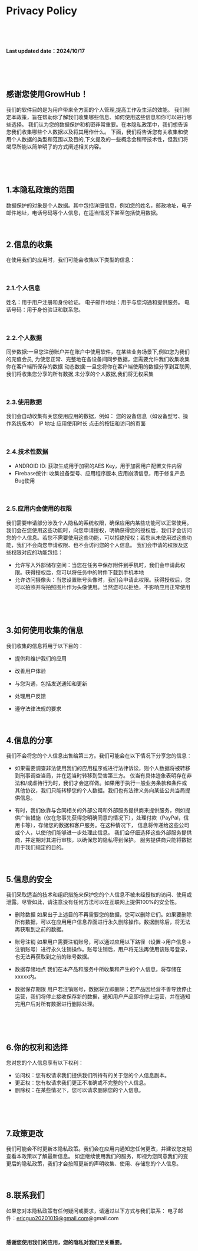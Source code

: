

# **Privacy Policy**

&nbsp;

&nbsp;



**Last updated date：2024/10/17**


&nbsp;

&nbsp;
## **感谢您使用GrowHub！**





我们的软件目的是为用户带来全方面的个人管理,提高工作及生活的效能。
我们制定本政策，旨在帮助你了解我们收集哪些信息、如何使用这些信息和你可以进行哪些选择。
我们认为您的数据保护和机密非常重要。在本隐私政策中，我们想告诉您我们收集哪些个人数据以及将其用作什么。
下面，我们将告诉您有关收集和使用个人数据的类型和范围以及目的,下文提及的一些概念会稍带技术性，但我们将竭尽所能以简单明了的方式阐述相关内容。


&nbsp;

&nbsp;


## **1.本隐私政策的范围**
数据保护的对象是个人数据。其中包括详细信息，例如您的姓名，邮政地址，电子邮件地址，电话号码等个人信息，在适当情况下甚至包括使用数据。
&nbsp;

&nbsp;

## **2.信息的收集**
在使用我们的应用时，我们可能会收集以下类型的信息：
&nbsp;

&nbsp;

### **2.1.个人信息**
姓名：用于用户注册和身份验证。
电子邮件地址：用于与您沟通和提供服务。
电话号码：用于身份验证和联系您。
&nbsp;

&nbsp;
### **2.2.个人数据**
同步数据:一旦您注册账户并在账户中使用软件，在某些业务场景下,例如您为我们的充值会员, 为使您正常、完整地在各设备间同步数据，您需要允许我们收集收集你在客户端所保存的数据
动态数据:一旦您将你在客户端使用的数据分享到互联网,我们将收集您分享的所有数据,未分享的个人数据,我们将无权采集
&nbsp;

&nbsp;
### **2.3.使用数据**
我们会自动收集有关您使用应用的数据，例如：
您的设备信息（如设备型号、操作系统版本）
IP 地址
应用使用时长
点击的按钮和访问的页面
&nbsp;

&nbsp;
### **2.4.技术性数据**
* ANDROID ID: 获取生成用于加密的AES Key，用于加密用户配置文件内容
* Firebase统计:  收集设备型号、应用程序版本,应用崩溃信息，用于修复产品Bug使用
  &nbsp;

&nbsp;
### **2.5.应用内会使用的权限**
我们需要申请部分涉及个人隐私的系统权限，确保应用内某些功能可以正常使用。我们会在您使用这些功能时，向您申请授权，明确获得您的授权后，我们才会访问您的个人信息。若您不需要使用这些功能，可以拒绝授权；若您从未使用过这些功能，我们不会向您申请权限、也不会访问您的个人信息。
我们会申请的权限及这些权限对应的功能包括：
* 允许写入外部储存空间：当您在任务中保存附件到手机时，我们会申请此权限。获得授权后，您可以将任务中的附件下载到手机本地
* 允许访问摄像头：当您设置账号头像时，我们会申请此权限。获得授权后，您可以拍照并将拍照图片作为头像使用。当然您可以拒绝，不影响应用正常使用

&nbsp;

&nbsp;
## **3.如何使用收集的信息**
我们收集的信息将用于以下目的：
* 提供和维护我们的应用


* 改善用户体验


* 与您沟通，包括发送通知和更新


* 处理用户反馈


* 遵守法律法规的要求
  &nbsp;

&nbsp;

## **4.信息的分享**
我们不会将您的个人信息出售给第三方。我们可能会在以下情况下分享您的信息：
* 如果需要调查非法使用我们的应用程序或进行法律诉讼，则个人数据将被转移到刑事调查当局，并在适当时转移到受害第三方。
  仅当有具体迹象表明存在非法和/或虐待行为时，我们才会这样做。如果用于执行一般业务条款和条件或其他协议，我们只能转移您的个人数据。我们也有法律义务向某些公共当局提供信息。


* 有时，我们依靠与合同相关的外部公司和外部服务提供商来提供服务，例如提供广告措施（仅在您事先获得您明确同意的情况下），处理付款（PayPal，信用卡等），存储您的数据和客户服务。在这种情况下，
  信息将传递给这些公司或个人，以使他们能够进一步处理此信息。 我们会仔细选择这些外部服务提供商，并定期对其进行审核，以确保您的隐私得到保护。 服务提供商只能将数据用于我们规定的目的。
  &nbsp;

&nbsp;

## **5.信息的安全**
我们采取适当的技术和组织措施来保护您的个人信息不被未经授权的访问、使用或泄露。尽管如此，请注意没有任何方法可以在互联网上提供100%的安全性。
* 删除数据
  如果出于上述目的不再需要您的数据，您可以删除它们。如果要删除所有数据，可以在应用用户信息界面进行永久删除操作。数据删除后，将无法再获取到之前的数据。


* 账号注销
  如果用户需要注销账号，可以通过应用以下路径（设置->用户信息->注销账号）进行永久注销操作。账号注销后，用户将无法再使用该账号登录，也无法再获取到之前的账号数据。

* 数据存储地点
  我们在本产品和服务中所收集和产生的个人信息，将存储在xxxxx内。


* 数据保存期限
  用户若注销账号，数据将立即删除；若产品因经营不善导致停止运营，我们将停止接收保存新的数据，通知用户产品即将停止运营，并在通知完用户后对所有数据进行删除处理。

&nbsp;

&nbsp;

## **6.你的权利和选择**
您对您的个人信息享有以下权利：
* 访问权：您有权请求我们提供我们所持有的关于您的个人信息副本。
* 更正权：您有权请求我们更正不准确或不完整的个人信息。
* 删除权：在某些情况下，您可以请求删除您的个人信息。

&nbsp;

&nbsp;
## **7.政策更改**
我们可能会不时更新本隐私政策。我们会在应用内通知您任何更改，并建议您定期查看本政策以了解最新信息。
如您继续使用我们的服务，即视为您同意我们的变更后的隐私政策，我们才会按照更新的声明收集、使用、存储您的个人信息。
&nbsp;

&nbsp;
## **8.联系我们**
如果您对本隐私政策有任何疑问或要求，请通过以下方式与我们联系：
电子邮件：ericguo20201019@gmail.com@gmail.com
&nbsp;

&nbsp;

**感谢您使用我们的应用，您的隐私对我们至关重要。**